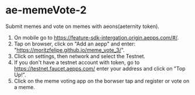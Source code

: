 # ae-memeVote-2

Submit memes and vote on memes with aeons(aeternity token).

1. On mobile go to https://feature-sdk-intergation.origin.aepps.com/#/.
2. Tap on browser, click on "Add an aepp" and enter: "https://moritzfelipe.github.io/meme_vote_3/".
3. Click on settings, then network and select the Testnet.
4. If you don't have a testnet account with token, go to https://testnet.faucet.aepps.com/ enter your address and click on "Top Up!".
5. Click on the meme voting app on the borwser tap and register or vote on a meme.
